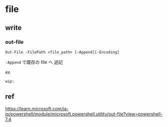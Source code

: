 
# file


## write

### out-file

```
Out-File -FilePath <file_path> [-Append][-Encoding]
```

`-Append` で既存の file へ 追記

ex

```
wip:
```


## ref

https://learn.microsoft.com/ja-jp/powershell/module/microsoft.powershell.utility/out-file?view=powershell-7.4


